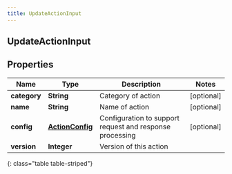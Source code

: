 ```yaml
---
title: UpdateActionInput
---
```

## UpdateActionInput


## Properties

| Name | Type | Description | Notes |
| ------------ | ------------- | ------------- | ------------- |
| **category** | <!----><!---->**String**<!----> | Category of action |  [optional] |
| **name** | <!----><!---->**String**<!----> | Name of action |  [optional] |
| **config** | <!----><!---->[**ActionConfig**](ActionConfig.html)<!----> | Configuration to support request and response processing |  [optional] |
| **version** | <!----><!---->**Integer**<!----> | Version of this action |  |
{: class="table table-striped"}



